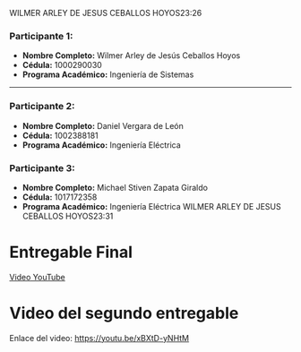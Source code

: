 WILMER ARLEY DE JESUS CEBALLOS HOYOS23:26
### Participante 1:

- **Nombre Completo:** Wilmer Arley de Jesús Ceballos Hoyos
- **Cédula:** 1000290030
- **Programa Académico:** Ingeniería de Sistemas
***

### Participante 2:
- **Nombre Completo:** Daniel Vergara de León
- **Cédula:** 1002388181
- **Programa Académico:** Ingeniería Eléctrica


### Participante 3:
- **Nombre Completo:** Michael Stiven Zapata Giraldo 
- **Cédula:** 1017172358
- **Programa Académico:** Ingeniería Eléctrica
WILMER ARLEY DE JESUS CEBALLOS HOYOS23:31
# Entregable Final

[Video YouTube](https://youtu.be/A_3O4zVupwM)

# Video del segundo entregable 
Enlace del video:
https://youtu.be/xBXtD-yNHtM

